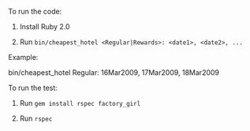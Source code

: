 To run the code:

1. Install Ruby 2.0

2. Run `bin/cheapest_hotel <Regular|Rewards>: <date1>, <date2>, ...`

Example:

  bin/cheapest_hotel Regular: 16Mar2009, 17Mar2009, 18Mar2009

To run the test:

1. Run `gem install rspec factory_girl`

2. Run `rspec`
